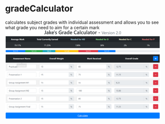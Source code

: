 # gradeCalculator
calculates subject grades with individual assessment and allows you to see what grade you need to aim for a certain mark
![Alt text](example.PNG?raw=true "Example")
